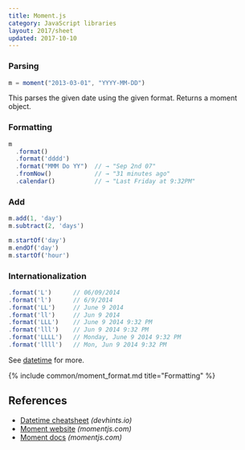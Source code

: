 ```yaml
---
title: Moment.js
category: JavaScript libraries
layout: 2017/sheet
updated: 2017-10-10
---
```


### Parsing

```js
m = moment("2013-03-01", "YYYY-MM-DD")
```

This parses the given date using the given format. Returns a moment object.
### Formatting

```js
m
  .format()
  .format('dddd')
  .format("MMM Do YY")  // → "Sep 2nd 07"
  .fromNow()            // → "31 minutes ago"
  .calendar()           // → "Last Friday at 9:32PM"
```

### Add

```js
m.add(1, 'day')
m.subtract(2, 'days')
```

```js
m.startOf('day')
m.endOf('day')
m.startOf('hour')
```

### Internationalization

```js
.format('L')      // 06/09/2014
.format('l')      // 6/9/2014
.format('LL')     // June 9 2014
.format('ll')     // Jun 9 2014
.format('LLL')    // June 9 2014 9:32 PM
.format('lll')    // Jun 9 2014 9:32 PM
.format('LLLL')   // Monday, June 9 2014 9:32 PM
.format('llll')   // Mon, Jun 9 2014 9:32 PM
```

See [datetime](./datetime) for more.

{% include common/moment_format.md title="Formatting" %}

## References

 * [Datetime cheatsheet](./datetime) _(devhints.io)_
 * [Moment website](http://momentjs.com/) _(momentjs.com)_
 * [Moment docs](http://momentjs.com/docs/) _(momentjs.com)_

